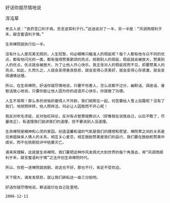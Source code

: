 好话你就尽情地说

浑沌草


    老古人说：“良药苦口利于病，忠言逆耳利于行。”这话说对了一半，另一半是：“风调雨顺利于禾，甜言蜜语利于情。”

    生命禅院就执行后一半。

    没有什么人是完美无瑕的，人生短暂，何必眼睛只瞄准人的瑕疵呢？每个人都有他与众不同的优点，都有他闪光的一面，都有值得赞美歌颂的亮点，挑剔别人的瑕疵，瑕疵就会被放大，赞美别人的优点，优点就会被放大，为了让他人开心快乐，我主张对人的瑕疵视而不见，却要赞美人的亮点，如此，久而久之，人就会变得善良慈悲，就会变得心灵美好，就会变得心存感激，就会变得通情达理。

    所以，在生命禅院，好话你就尽情地说，只要不伤害人，怎么说都不过分，幽默话、调皮话、睿智话放心地说，只要你能让他人因为你的话语开心快乐，你就做了功德。

    人生不易啊！那么多的烦恼折磨得人不开颜，我们相聚在一起，何苦要给人雪上加霜呢？没有了我们，地球照样转，他人照样活，何必让人因我而不开心呢！

    我反对吹毛求疵，反对抬杠辩论，反对有点智慧就教训人（好像我在说我自己，以后不敢了，尽量改正），有道理我们就讲我们的道理，但不要说别人没道理。

    生命禅院是精神和心灵的家园，创造温馨和谐的气氛是我们的理想和愿望，禅院草之间的关系是兄弟姐妹亲人情人的关系，相互关心爱恋，相互鼓励赞美是我们的品行，我们要在鼓励和赞美中成长，而不在挑剔批评中枯萎灭亡。

    请来宾理解，这就是生命禅院，我们要把这种作风发扬光大到世界的每个角落去，用“风调雨顺利于禾，甜言蜜语利于情”之法开创生命禅院时代。

    所以，你若一进禅院就挑剔，说这也不好，那也不行，肯定不受欢迎。

    天下很大，请发发慈悲，就让我们耕耘这一亩三分田吧。

    好话你就尽情地说，赖话就烂在自己肚里吧。

    2006-12-11



